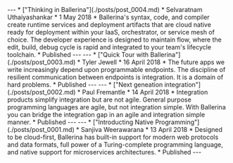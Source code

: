 <link rel="stylesheet" href="/css/blog-home-page.css"></link>
---
* ["Thinking in Ballerina"](./posts/post_0004.md)
* Selvaratnam Uthaiyashankar
* 1 May 2018
* Ballerina's syntax, code, and compiler create runtime services and deployment artifacts that are cloud native ready for deployment within your IaaS, orchestrator, or service mesh of choice. The developer experience is designed to maintain flow, where the edit, build, debug cycle is rapid and integrated to your team's lifecycle toolchain.
* Published
---
---
* ["Quick Tour with Ballerina"](./posts/post_0003.md)
* Tyler Jewell
* 16 April 2018
* The future apps we write increasingly depend upon programmable endpoints. The discipline of resilient communication between endpoints is integration. It is a domain of hard problems.
* Published
---
---
* ["Next geneation integration"](./posts/post_0002.md)
* Paul Fremantle
* 14 April 2018
* Integration products simplify integration but are not agile. General purpose programming languages are agile, but not integration simple. With Ballerina you can bridge the integration gap in an agile and integration simple manner.
* Published
---
---
* ["Introducting Native Programming"](./posts/post_0001.md)
* Sanjiva Weerawarana
* 13 April 2018
* Designed to be cloud-first, Ballerina has built-in support for modern web protocols and data formats, full power of a Turing-complete programming language, and native support for microservices architectures.
* Published
---
